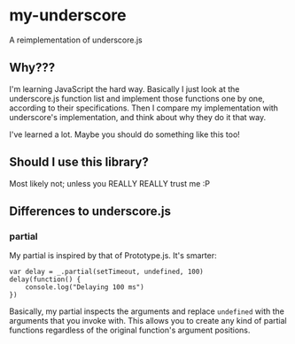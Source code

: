# my-underscore

A reimplementation of underscore.js

## Why???

I'm learning JavaScript the hard way.  Basically I just look at the underscore.js function list and implement those functions one by one, according to their specifications.  Then I compare my implementation with underscore's implementation, and think about why they do it that way.

I've learned a lot.  Maybe you should do something like this too!

## Should I use this library?

Most likely not; unless you REALLY REALLY trust me :P

## Differences to underscore.js

### partial

My partial is inspired by that of Prototype.js.  It's smarter:

	var delay = _.partial(setTimeout, undefined, 100)
	delay(function() {
		console.log("Delaying 100 ms")
	})

Basically, my partial inspects the arguments and replace `undefined` with the arguments that you invoke with.  This allows you to create any kind of partial functions regardless of the original function's argument positions.